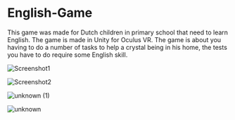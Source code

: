 # English-Game
This game was made for Dutch children in primary school that need to learn English. The game is made in Unity for Oculus VR. The game is about you having to do a number of tasks to help a crystal being in his home, the tests you have to do require some English skill.

![Screenshot1](https://user-images.githubusercontent.com/45997197/135995627-3f4992d7-8ac2-42de-9467-5d414e75498c.png)

![Screenshot2](https://user-images.githubusercontent.com/45997197/135995633-ea5a5dbf-9195-4a34-87c5-1b50c4771a1b.png)

![unknown (1)](https://user-images.githubusercontent.com/45997197/135995661-7dbcfc0a-41e9-4577-970f-583b010c4c06.png)

![unknown](https://user-images.githubusercontent.com/45997197/135995675-39b59598-1e44-4168-90ff-59d973be775d.png)

